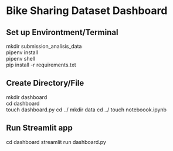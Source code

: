 # Bike Sharing Dataset Dashboard

## Set up Environtment/Terminal
mkdir submission_analisis_data  
pipenv install  
pipenv shell  
pip install -r requirements.txt  

## Create Directory/File
mkdir dashboard  
cd dashboard  
touch dashboard.py
cd ../
mkdir data
cd ../
touch noteboook.ipynb

## Run Streamlit app
cd dashboard
streamlit run dashboard.py